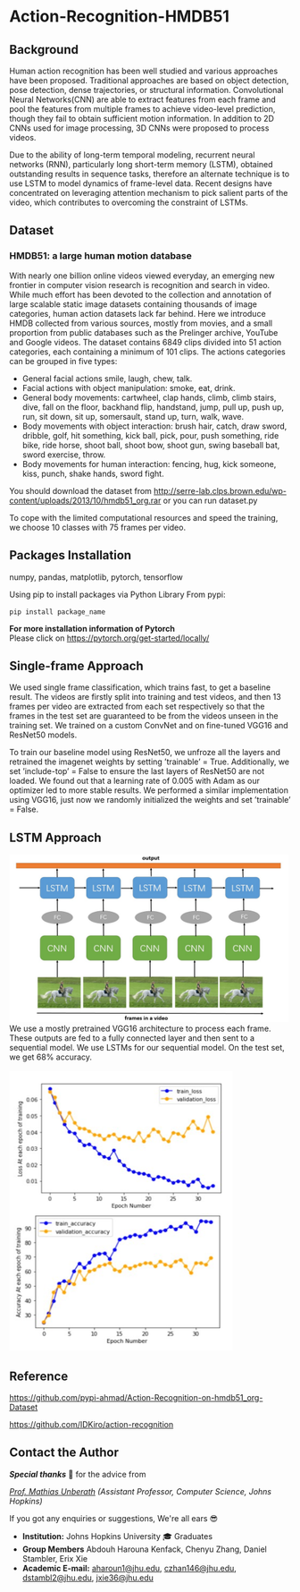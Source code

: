 # Action-Recognition-HMDB51
## Background

Human action recognition has been well studied and various approaches have been proposed. Traditional approaches are based on object detection, pose detection, dense trajectories, or structural information. Convolutional Neural Networks(CNN) are able to extract features from each frame and pool the features from multiple frames to achieve video-level prediction, though they fail to obtain sufficient motion information. In addition to 2D CNNs used for image processing, 3D CNNs were proposed to process videos.

Due to the ability of long-term temporal modeling, recurrent neural networks (RNN), particularly long short-term memory (LSTM), obtained outstanding results in sequence tasks, therefore an alternate technique is to use LSTM to model dynamics of frame-level data. Recent designs have concentrated on leveraging attention mechanism to pick salient parts of the video, which contributes to overcoming the constraint of LSTMs.

## Dataset
### HMDB51: a large human motion database

With nearly one billion online videos viewed everyday, an emerging new frontier in computer vision research is recognition and search in video. While much effort has been devoted to the collection and annotation of large scalable static image datasets containing thousands of image categories, human action datasets lack far behind. Here we introduce HMDB collected from various sources, mostly from movies, and a small proportion from public databases such as the Prelinger archive, YouTube and Google videos. The dataset contains 6849 clips divided into 51 action categories, each containing a minimum of 101 clips. The actions categories can be grouped in five types:

- General facial actions smile, laugh, chew, talk.
- Facial actions with object manipulation: smoke, eat, drink.
- General body movements: cartwheel, clap hands, climb, climb stairs, dive, fall on the floor, backhand flip, handstand, jump, pull up, push up, run, sit down, sit up, somersault, stand up, turn, walk, wave.
- Body movements with object interaction: brush hair, catch, draw sword, dribble, golf, hit something, kick ball, pick, pour, push something, ride bike, ride horse, shoot ball, shoot bow, shoot gun, swing baseball bat, sword exercise, throw.
- Body movements for human interaction: fencing, hug, kick someone, kiss, punch, shake hands, sword fight.

You should download the dataset from http://serre-lab.clps.brown.edu/wp-content/uploads/2013/10/hmdb51_org.rar or you can run dataset.py

To cope with the limited computational resources and speed the training, we choose 10 classes with 75 frames per video.

## Packages Installation
numpy, pandas, matplotlib, pytorch, tensorflow

Using pip to install packages via Python Library From pypi:  
```
pip install package_name
```
**For more installation information of Pytorch**  
Please click on https://pytorch.org/get-started/locally/ 


## Single-frame Approach

We used single frame classification, which trains fast, to get a baseline result. The videos are firstly split into training and test videos, and then 13 frames per video are extracted from each set respectively so that the frames in the test set are guaranteed to be from the videos unseen in the training set. We trained on a custom ConvNet and on fine-tuned VGG16 and ResNet50 models.


To train our baseline model using ResNet50, we unfroze all the layers and retrained the imagenet weights by setting ’trainable’ = True. Additionally, we set ’include-top’ = False to ensure the last layers of ResNet50 are not loaded. We found out that a learning rate of 0.005 with Adam as our optimizer led to more stable results. We performed a similar implementation using VGG16, just now we randomly initialized the weights and set ’trainable’ = False.

## LSTM Approach
<img src="https://github.com/FredZCY/Action-Recognition-HMDB51/blob/main/imgs/architecture.jpg" width="500" height="300" />
We use a mostly pretrained VGG16 architecture to process each frame. These outputs are fed to a fully connected
layer and then sent to a sequential model. We use LSTMs for our sequential model. On the test set, we get 68% accuracy.
<br/><br/>

<img src="https://github.com/FredZCY/Action-Recognition-HMDB51/blob/main/imgs/acc&loss.jpg" width="400" height="500" />

## Reference
https://github.com/pypi-ahmad/Action-Recognition-on-hmdb51_org-Dataset


https://github.com/IDKiro/action-recognition

## Contact the Author  

***Special thanks*** :pray: for the advice from  

*[Prof. Mathias Unberath](https://mathiasunberath.github.io/) 
(Assistant Professor, Computer Science, Johns Hopkins)*  


If you got any enquiries or suggestions, We're all ears :sunglasses:  

- **Institution:**  Johns Hopkins University  :mortar_board: Graduates  
- **Group Members** Abdouh Harouna Kenfack, Chenyu Zhang, Daniel Stambler, Erix Xie
- **Academic E-mail:** aharoun1@jhu.edu, czhan146@jhu.edu, dstambl2@jhu.edu, jxie36@jhu.edu
